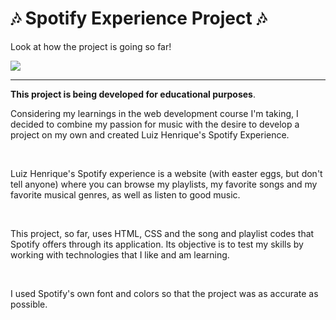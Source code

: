 <h1>
  🎶 Spotify Experience Project 🎶
</h1>
<p>
  Look at how the project is going so far!
</p>
 <img src="https://github.com/LuizHeenriquee/projeto-spotify/assets/127858741/916c9b44-12a6-4cd6-a4ec-1048828a40ef">
 <hr>
 <p>
   <strong>This project is being developed for educational purposes</strong>.
 </p>
 <p>
   Considering my learnings in the web development course I'm taking, I decided to combine my passion for music with the desire to develop a project on my own and created Luiz Henrique's Spotify Experience.
 </p>
 
 <br>

<p>
  Luiz Henrique's Spotify experience is a website (with easter eggs, but don't tell anyone) where you can browse my playlists, my favorite songs and my favorite musical genres, as well as listen to good music.
</p>
 
 <br>
 
 <p>
   This project, so far, uses HTML, CSS and the song and playlist codes that Spotify offers through its application. Its objective is to test my skills by working with technologies that I like and am learning.
 </p>

 <br>

 <p>
   I used Spotify's own font and colors so that the project was as accurate as possible.
 </p>
